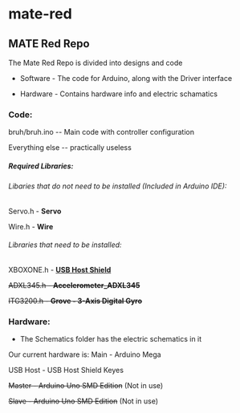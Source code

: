 # mate-red
## MATE Red Repo

The Mate Red Repo is divided into designs and code

* Software - The code for Arduino, along with the Driver interface

* Hardware - Contains hardware info and electric schamatics



### Code:

bruh/bruh.ino -- Main code with controller configuration

Everything else -- practically useless

##### Required Libraries:


###### Libaries that do not need to be installed (Included in Arduino IDE):

Servo.h - **Servo**

Wire.h - **Wire**


###### Libraries that need to be installed:

XBOXONE.h - [**USB Host Shield**](https://github.com/felis/USB_Host_Shield_2.0)

~~ADXL345.h - **Accelerometer_ADXL345**~~

~~ITG3200.h - **Grove - 3-Axis Digital Gyro**~~


### Hardware:

* The Schematics folder has the electric schematics in it

Our current hardware is:
Main - Arduino Mega

USB Host - USB Host Shield Keyes

~~Master - Arduino Uno SMD Edition~~ (Not in use)

~~Slave - Arduino Uno SMD Edition~~ (Not in use)

